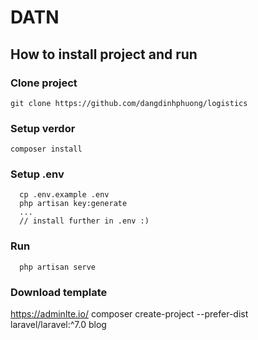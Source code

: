 # DATN
## How to install project and run
### Clone project
    git clone https://github.com/dangdinhphuong/logistics
### Setup verdor
    composer install
### Setup .env        
      cp .env.example .env
      php artisan key:generate
      ...
      // install further in .env :)
### Run
      php artisan serve
      
### Download template   
https://adminlte.io/
composer create-project --prefer-dist laravel/laravel:^7.0 blog
